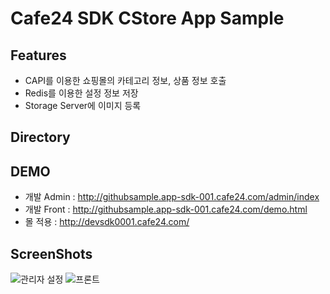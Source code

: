 # Cafe24 SDK CStore App Sample

## Features 
 - CAPI를 이용한 쇼핑몰의 카테고리 정보, 상품 정보 호출
 - Redis를 이용한 설정 정보 저장
 - Storage Server에 이미지 등록

## Directory 
  
## DEMO
  - 개발 Admin : http://githubsample.app-sdk-001.cafe24.com/admin/index
  - 개발 Front : http://githubsample.app-sdk-001.cafe24.com/demo.html
  - 몰 적용 : http://devsdk0001.cafe24.com/

## ScreenShots
![관리자 설정](http://img.apps.cafe24.com/internal/github/36b7b3bc30db18c38af23edaeba7da72.jpg)
![프론트](http://img.apps.cafe24.com/internal/github/df7877101256f0c227a32c81220d9f11.jpg)
